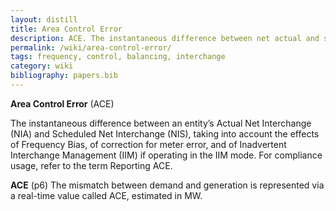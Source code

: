 ```yaml
---
layout: distill
title: Area Control Error
description: ACE. The instantaneous difference between net actual and scheduled interchange.
permalink: /wiki/area-control-error/
tags: frequency, control, balancing, interchange
category: wiki
bibliography: papers.bib
---
```


**Area Control Error** (ACE) <d-cite key="nerc2024glossary"></d-cite>

The instantaneous difference between an entity’s Actual Net Interchange (NIA) and Scheduled Net Interchange (NIS), taking into account the effects of Frequency Bias, of correction for meter error, and of Inadvertent Interchange Management (IIM) if operating in the IIM mode.
For compliance usage, refer to the term Reporting ACE.

**ACE** <d-cite key="nerc2021balancing"></d-cite> (p6) The mismatch between demand and generation is represented via a real-time value called ACE, estimated in MW.
